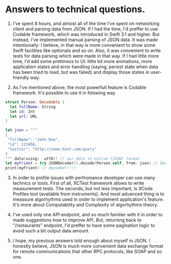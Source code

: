 # Answers to technical questions.

1. I've spent 8 hours, and almost all of the time I've spent on networking client and parsing data from JSON. If I had the time, I'd preffer to use Codable framework, which was introduced in Swift 3.1 and higher. But instead, I've implemented manual parsing of JSON data. It was made intentionally: I believe, in that way is more convenient to show some Swift facilities like optionals and so on.
Also, it was convenient to write tests for data parsing which were made in that way. If I had little more time, I'd add some prettiness 
to UI: little bit more animations, more application states and error handling (saying, persist state when data has been tried to load, but was failed) and display those states in user-friendly way.

2. As I've mentioned above, the most powerfull feature is Codable framework. It's possible to use it in folowing way

``` swift
struct Person: Decodable {
  let fullName: String
  let id: Int
  let url: URL
}

let json = """
{
 "fullName": "John Doe",
 "id": 123456,
 "twitter": "http://some.host.com/query"
}
""".data(using: .utf8)! // our data in native (JSON) format
let myFrient = try JSONDecoder().decode(Person.self, from: json) // Decoding our data
print(myFrient) // decoded!!!!!
```

3. In order to profile issues with perfromance developer can use many technics or tools. First of all, XCTest framework allows to write measurement tests. The seconds, but not less important, is XCode Profiles tool (available from instruments). And most advanced thing is to meassure algorhythms used in order to implement application's feature. It's more about Computability and Complexity of algorhythms theory.

4. I've used only one API endpoint, and so much familier with it in order to made suggestions how to improve API. But, returning back to "/restaurants" endpoint, I'd preffer to have some pagination logic to avoid such a bit output data amount.

5. I hope, my previous answers told enough about myself in JSON. I honestly believe, JSON is much more convenient data exchange format for remote communications that other RPC protocols, like SOAP and so one.


